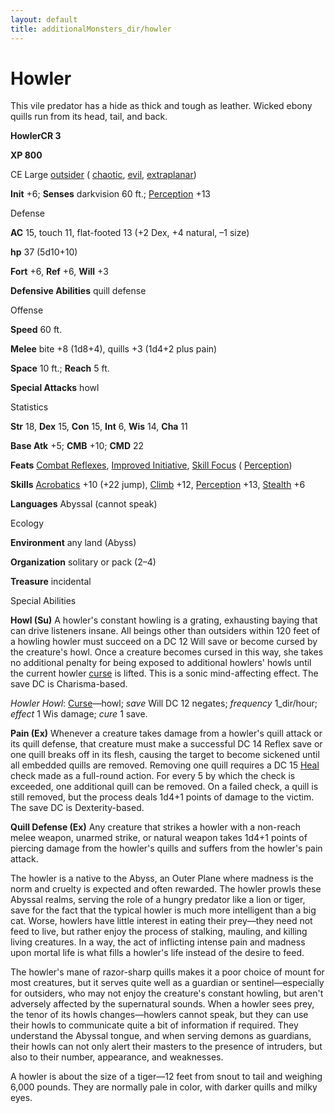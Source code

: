 ```yaml
---
layout: default
title: additionalMonsters_dir/howler
---
```

# Howler

This vile predator has a hide as thick and tough as leather. Wicked ebony quills run from its head, tail, and back.

**HowlerCR 3**

**XP 800**

CE Large [outsider](monsters_dir/creatureTypes#_outsider) ( [chaotic](monsters_dir/creatureTypes#_chaotic-subtype), [evil](monsters_dir/creatureTypes#_evil-subtype), [extraplanar](monsters_dir/creatureTypes#_extraplanar-subtype))

**Init** +6; **Senses** darkvision 60 ft.; [Perception](additionalMonsters_dir/../skills_dir/perception#_perception) +13

Defense

**AC** 15, touch 11, flat-footed 13 (+2 Dex, +4 natural, –1 size)

**hp** 37 (5d10+10)

**Fort** +6, **Ref** +6, **Will** +3

**Defensive Abilities** quill defense

Offense

**Speed** 60 ft.

**Melee** bite +8 (1d8+4), quills +3 (1d4+2 plus pain)

**Space** 10 ft.; **Reach** 5 ft.

**Special Attacks** howl

Statistics

**Str** 18, **Dex** 15, **Con** 15, **Int** 6, **Wis** 14, **Cha** 11

**Base Atk** +5; **CMB** +10; **CMD** 22

**Feats** [Combat Reflexes](additionalMonsters_dir/../feats#_combat-reflexes), [Improved Initiative](additionalMonsters_dir/../feats#_improved-initiative), [Skill Focus](additionalMonsters_dir/../feats#_skill-focus) ( [Perception](additionalMonsters_dir/../skills_dir/perception#_perception))

**Skills** [Acrobatics](additionalMonsters_dir/../skills_dir/acrobatics#_acrobatics) +10 (+22 jump), [Climb](additionalMonsters_dir/../skills_dir/climb#_climb) +12, [Perception](additionalMonsters_dir/../skills_dir/perception#_perception) +13, [Stealth](additionalMonsters_dir/../skills_dir/stealth#_stealth) +6

**Languages** Abyssal (cannot speak)

Ecology

**Environment** any land (Abyss)

**Organization** solitary or pack (2–4)

**Treasure** incidental

Special Abilities

**Howl (Su)** A howler's constant howling is a grating, exhausting baying that can drive listeners insane. All beings other than outsiders within 120 feet of a howling howler must succeed on a DC 12 Will save or become cursed by the creature's howl. Once a creature becomes cursed in this way, she takes no additional penalty for being exposed to additional howlers' howls until the current howler [curse](monsters_dir/universalMonsterRules#_curse) is lifted. This is a sonic mind-affecting effect. The save DC is Charisma-based.

_Howler Howl_: [Curse](monsters_dir/universalMonsterRules#_curse)—howl; _save_ Will DC 12 negates; _frequency_ 1_dir/hour; _effect_ 1 Wis damage; _cure_ 1 save.

**Pain (Ex)** Whenever a creature takes damage from a howler's quill attack or its quill defense, that creature must make a successful DC 14 Reflex save or one quill breaks off in its flesh, causing the target to become sickened until all embedded quills are removed. Removing one quill requires a DC 15 [Heal](additionalMonsters_dir/../skills_dir/heal#_heal) check made as a full-round action. For every 5 by which the check is exceeded, one additional quill can be removed. On a failed check, a quill is still removed, but the process deals 1d4+1 points of damage to the victim. The save DC is Dexterity-based.

**Quill Defense (Ex)** Any creature that strikes a howler with a non-reach melee weapon, unarmed strike, or natural weapon takes 1d4+1 points of piercing damage from the howler's quills and suffers from the howler's pain attack.

The howler is a native to the Abyss, an Outer Plane where madness is the norm and cruelty is expected and often rewarded. The howler prowls these Abyssal realms, serving the role of a hungry predator like a lion or tiger, save for the fact that the typical howler is much more intelligent than a big cat. Worse, howlers have little interest in eating their prey—they need not feed to live, but rather enjoy the process of stalking, mauling, and killing living creatures. In a way, the act of inflicting intense pain and madness upon mortal life is what fills a howler's life instead of the desire to feed.

The howler's mane of razor-sharp quills makes it a poor choice of mount for most creatures, but it serves quite well as a guardian or sentinel—especially for outsiders, who may not enjoy the creature's constant howling, but aren't adversely affected by the supernatural sounds. When a howler sees prey, the tenor of its howls changes—howlers cannot speak, but they can use their howls to communicate quite a bit of information if required. They understand the Abyssal tongue, and when serving demons as guardians, their howls can not only alert their masters to the presence of intruders, but also to their number, appearance, and weaknesses.

A howler is about the size of a tiger—12 feet from snout to tail and weighing 6,000 pounds. They are normally pale in color, with darker quills and milky eyes.

